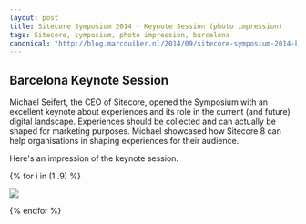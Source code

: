 ```yaml
---
layout: post
title: Sitecore Symposium 2014 - Keynote Session (photo impression)
tags: Sitecore, symposium, photo impression, barcelona
canonical: "http://blog.marcduiker.nl/2014/09/sitecore-symposium-2014-keynote-session.html"
---
```


## Barcelona Keynote Session

Michael Seifert, the CEO of Sitecore, opened the Symposium with an excellent keynote about experiences and its role in the current (and future) digital landscape. Experiences should be collected and can actually be shaped for marketing purposes. Michael showcased how Sitecore 8 can help organisations in shaping experiences for their audience.

<!--more-->
Here's an impression of the keynote session.

{% for i in (1..9) %}
  
  <img class="u-max-full-width" src="{{ site.url }}/assets/2014/09/23/sitecoresymposium-0{{ i }}.jpg">

{% endfor %}